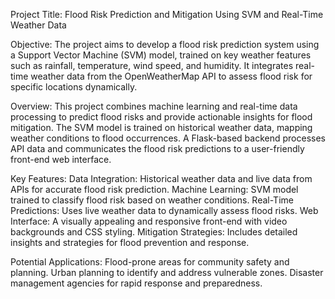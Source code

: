 Project Title: Flood Risk Prediction and Mitigation Using SVM and Real-Time Weather Data

Objective:
  The project aims to develop a flood risk prediction system using a Support Vector Machine (SVM) model, trained on key weather features such as rainfall, temperature, wind speed, and humidity. It integrates real-time weather data from the OpenWeatherMap API to assess flood risk for specific locations dynamically.

Overview:
  This project combines machine learning and real-time data processing to predict flood risks and provide actionable insights for flood mitigation. The SVM model is trained on historical weather data, mapping weather conditions to flood occurrences. A Flask-based backend processes API data and communicates the flood risk predictions to a user-friendly front-end web interface.

Key Features:
  Data Integration: Historical weather data and live data from APIs for accurate flood risk prediction.
  Machine Learning: SVM model trained to classify flood risk based on weather conditions.
  Real-Time Predictions: Uses live weather data to dynamically assess flood risks.
  Web Interface: A visually appealing and responsive front-end with video backgrounds and CSS styling.
  Mitigation Strategies: Includes detailed insights and strategies for flood prevention and response.
  
Potential Applications:
  Flood-prone areas for community safety and planning.
  Urban planning to identify and address vulnerable zones.
  Disaster management agencies for rapid response and preparedness.
